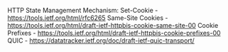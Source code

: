 HTTP State Management Mechanism: Set-Cookie - https://tools.ietf.org/html/rfc6265
Same-Site Cookies - https://tools.ietf.org/html/draft-ietf-httpbis-cookie-same-site-00
Cookie Prefixes - https://tools.ietf.org/html/draft-ietf-httpbis-cookie-prefixes-00
QUIC - https://datatracker.ietf.org/doc/draft-ietf-quic-transport/


